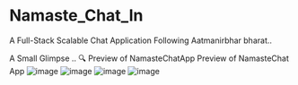 # Namaste_Chat_In
A Full-Stack Scalable Chat Application Following Aatmanirbhar bharat..

A Small Glimpse ..
🔍 Preview of NamasteChatApp
 Preview of NamasteChat App
![image](https://github.com/user-attachments/assets/0ee17d47-0ad1-4aa8-b1e9-2f40d1b78cd0)
![image](https://github.com/user-attachments/assets/3c9841f5-4bc9-410e-8cdb-743a8c9b3024)
![image](https://github.com/user-attachments/assets/54b192c8-30d3-42eb-9bf5-2a4ad3c79490)
![image](https://github.com/user-attachments/assets/2db1eb66-5fd5-48d5-9eb5-587265d83727)





